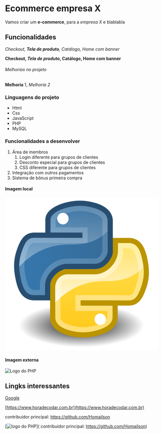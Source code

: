 # Ecommerce empresa X

Vamos criar um **e-commerce**, para a *empresa X* e blablabla

## Funcionalidades

_Checkout, **Tela de produto**, Catálogo, Home com banner_

**Checkout, _Tela de produto_, Catálogo, Home com banner**

###### Melhorias no projeto

__Melhoria__ 1, _Melhoria 2_


### Linguagens do projeto

* Html
* Css
* JavaScript
* PHP
* MySQL

### Funcionalidades a desenvolver

1. Área de membros
    1. Login diferente para grupos de clientes
    2. Desconto especial para grupos de clientes
    3. CSS diferente para grupos de clientes
2. Integração com outros pagamentos
3. Sistema de bônus primeira compra

#### Imagem local

![Logo do Python](img/python.png)


#### Imagem externa

![Logo do PHP](https://www.php.net/images/logos/new-php-logo.svg)

## Lingks interessantes

[Google](https://www.google.com/)

[https://www.horadecodar.com.br](https://www.horadecodar.com.br)

contribuidor principal: https://github.com/Homailson

[![logo do PHP]( https://www.php.net/images/logos/new-php-logo.svg)]( contribuidor principal: https://github.com/Homailson)